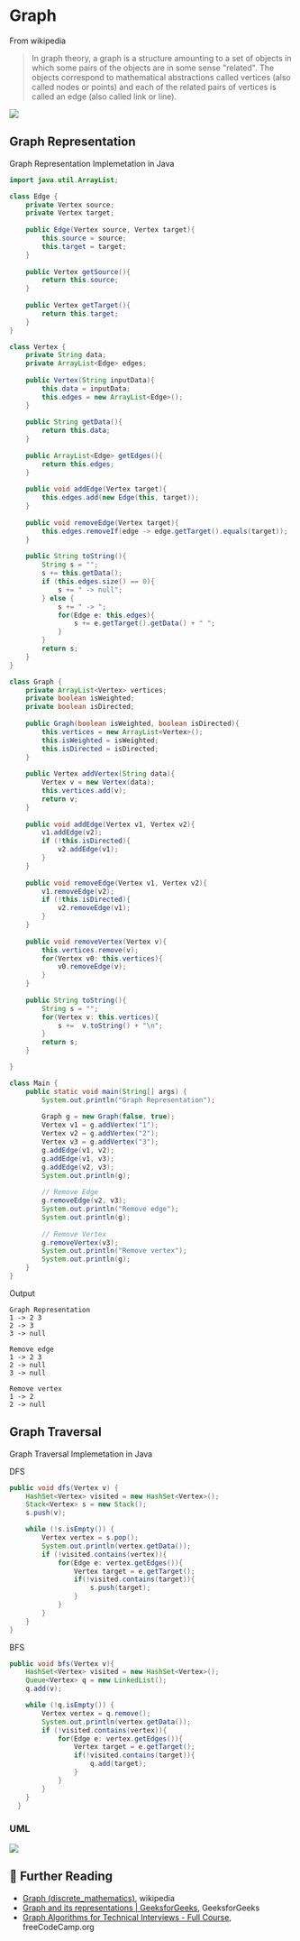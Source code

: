 # Graph

From wikipedia

> In graph theory, a graph is a structure amounting to a set of objects in which some pairs of the objects are in some sense "related". The objects correspond to mathematical abstractions called vertices (also called nodes or points) and each of the related pairs of vertices is called an edge (also called link or line).

![](../abstract/data-structures/graph.png)

## Graph Representation

Graph Representation Implemetation in Java

```java
import java.util.ArrayList; 

class Edge {
    private Vertex source;
    private Vertex target;
    
    public Edge(Vertex source, Vertex target){
        this.source = source;
        this.target = target;
    }
    
    public Vertex getSource(){
        return this.source;
    }
    
    public Vertex getTarget(){
        return this.target;
    }
}

class Vertex {
    private String data;
    private ArrayList<Edge> edges;
    
    public Vertex(String inputData){
        this.data = inputData;
        this.edges = new ArrayList<Edge>();
    }
    
    public String getData(){
        return this.data;
    }
    
    public ArrayList<Edge> getEdges(){
        return this.edges;
    }
    
    public void addEdge(Vertex target){
        this.edges.add(new Edge(this, target));
    }
    
    public void removeEdge(Vertex target){
        this.edges.removeIf(edge -> edge.getTarget().equals(target));
    }
    
    public String toString(){
        String s = "";
        s += this.getData();
        if (this.edges.size() == 0){
            s += " -> null";
        } else {
            s += " -> ";
            for(Edge e: this.edges){
                s += e.getTarget().getData() + " ";
            }
        }
        return s;
    }
}

class Graph {
    private ArrayList<Vertex> vertices;
    private boolean isWeighted;
    private boolean isDirected;
    
    public Graph(boolean isWeighted, boolean isDirected){
        this.vertices = new ArrayList<Vertex>();
        this.isWeighted = isWeighted;
        this.isDirected = isDirected;
    }
    
    public Vertex addVertex(String data){
        Vertex v = new Vertex(data);
        this.vertices.add(v);
        return v;
    }
    
    public void addEdge(Vertex v1, Vertex v2){
        v1.addEdge(v2);
        if (!this.isDirected){
            v2.addEdge(v1);
        }
    }
    
    public void removeEdge(Vertex v1, Vertex v2){
        v1.removeEdge(v2);
        if (!this.isDirected){
            v2.removeEdge(v1);
        }
    }
    
    public void removeVertex(Vertex v){
        this.vertices.remove(v);
        for(Vertex v0: this.vertices){
            v0.removeEdge(v);
        }
    }
    
    public String toString(){
        String s = "";
        for(Vertex v: this.vertices){
            s +=  v.toString() + "\n";
        }
        return s;
    }

}

class Main {
    public static void main(String[] args) {
        System.out.println("Graph Representation");
        
        Graph g = new Graph(false, true);
        Vertex v1 = g.addVertex("1");
        Vertex v2 = g.addVertex("2");
        Vertex v3 = g.addVertex("3");
        g.addEdge(v1, v2);
        g.addEdge(v1, v3);
        g.addEdge(v2, v3);
        System.out.println(g);
        
        // Remove Edge
        g.removeEdge(v2, v3);
        System.out.println("Remove edge");
        System.out.println(g);
        
        // Remove Vertex
        g.removeVertex(v3);
        System.out.println("Remove vertex");
        System.out.println(g);
    }
}
```

Output

```
Graph Representation
1 -> 2 3 
2 -> 3 
3 -> null

Remove edge
1 -> 2 3 
2 -> null
3 -> null

Remove vertex
1 -> 2 
2 -> null
```

## Graph Traversal

Graph Traversal Implemetation in Java

DFS

```java
public void dfs(Vertex v) {
    HashSet<Vertex> visited = new HashSet<Vertex>();
    Stack<Vertex> s = new Stack();
    s.push(v);

    while (!s.isEmpty()) {
        Vertex vertex = s.pop();
        System.out.println(vertex.getData());
        if (!visited.contains(vertex)){
            for(Edge e: vertex.getEdges()){
                Vertex target = e.getTarget();
                if(!visited.contains(target)){
                    s.push(target);
                }
            }
        }
    }
}
```

BFS

```java
public void bfs(Vertex v){
    HashSet<Vertex> visited = new HashSet<Vertex>();
    Queue<Vertex> q = new LinkedList();
    q.add(v);

    while (!q.isEmpty()) {
        Vertex vertex = q.remove();
        System.out.println(vertex.getData());
        if (!visited.contains(vertex)){
            for(Edge e: vertex.getEdges()){
                Vertex target = e.getTarget();
                if(!visited.contains(target)){
                    q.add(target);
                }
            }
        }
    }
  }
```

### UML

![](uml/graph_representation.png)

## 🔗 Further Reading

* [Graph (discrete_mathematics)](https://en.wikipedia.org/wiki/Graph_(discrete_mathematics)), wikipedia
* [Graph and its representations | GeeksforGeeks](https://www.geeksforgeeks.org/graph-and-its-representations/), GeeksforGeeks
* [Graph Algorithms for Technical Interviews - Full Course](https://en.wikipedia.org/wiki/Graph_(discrete_mathematics)), freeCodeCamp.org
